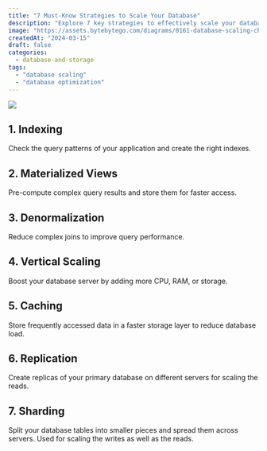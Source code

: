 ```yaml
---
title: "7 Must-Know Strategies to Scale Your Database"
description: "Explore 7 key strategies to effectively scale your database."
image: "https://assets.bytebytego.com/diagrams/0161-database-scaling-cheatsheet.png"
createdAt: "2024-03-15"
draft: false
categories:
  - database-and-storage
tags:
  - "database scaling"
  - "database optimization"
---
```


![](https://assets.bytebytego.com/diagrams/0161-database-scaling-cheatsheet.png)

## 1. Indexing

Check the query patterns of your application and create the right indexes.

## 2. Materialized Views

Pre-compute complex query results and store them for faster access.

## 3. Denormalization

Reduce complex joins to improve query performance.

## 4. Vertical Scaling

Boost your database server by adding more CPU, RAM, or storage.

## 5. Caching

Store frequently accessed data in a faster storage layer to reduce database load.

## 6. Replication

Create replicas of your primary database on different servers for scaling the reads.

## 7. Sharding

Split your database tables into smaller pieces and spread them across servers. Used for scaling the writes as well as the reads.
